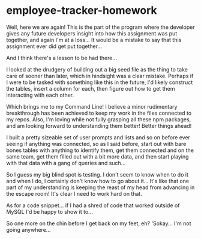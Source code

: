 # employee-tracker-homework

Well, here we are again! This is the part of the program where the developer gives any future developers insight into how this assignment was put together, and again I'm at a loss... It would be a mistake to say that this assignment ever did get put together...

And I think there's a lesson to be had there...

I looked at the drudgery of building out a big seed file as the thing to take care of sooner than later, which in hindsight was a clear mistake. Perhaps if I were to be tasked with something like this in the future, I'd likely construct the tables, insert a column for each, then figure out how to get them interacting with each other.

Which brings me to my Command Line! I believe a minor rudimentary breakthrough has been achieved to keep my work in the files connected to my repos. Also, I'm loving while not fully grasping all these npm packages, and am looking forward to understanding them better! Better things ahead!

I built a pretty sizeable set of user prompts and lists and so on before ever seeing if anything was connected, so as I said before, start out with bare bones tables with anything to identify them, get them connected and on the same team, get them filled out with a bit more data, and then start playing with that data with a gang of queries and such...

So I guess my big blind spot is testing. I don't seem to know when to do it and when I do, I certainly don't know how to go about it... It's like that one part of my understanding is keeping the reast of my head from advancing in the escape room! It's clear I need to work hard on that.

As for a code snippet... if I had a shred of code that worked outside of MySQL I'd be happy to show it to... 

So one more on the chin before I get back on my feet, eh? 'Sokay... I'm not going anywhere...